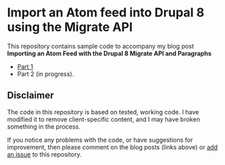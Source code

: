 # Import an Atom feed into Drupal 8 using the Migrate API

This repository contains sample code to accompany my blog post
**Importing an Atom Feed with the Drupal 8 Migrate API and Paragraphs**
- [Part 1](https://www.isovera.com/blog/importing-atom-feed-drupal-8-migrate-api-and-paragraphs-part-1)
- Part 2 (in progress).

## Disclaimer

The code in this repository is based on tested, working code. I have modified it to remove client-specific content, and I may have broken something in the process.

If you notice any problems with the code, or have suggestions for improvement, then please comment on the blog posts (links above) or [add an issue](https://github.com/isovera/atom_migrate/issues) to this repository.
